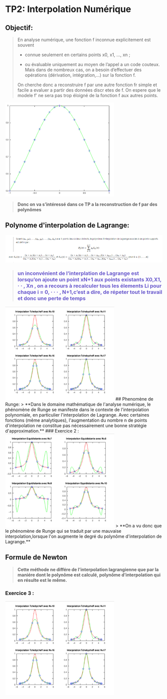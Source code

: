 
# TP2: Interpolation Numérique
>
>
## Objectif:
> En analyse numérique, une fonction f inconnue explicitement est souvent
>
> * connue seulement en certains points x0, x1, ..., xn ;
>
> * ou évaluable uniquement au moyen de l’appel a un code couteux.
> Mais dans de nombreux cas, on a besoin d’effectuer des opérations (dérivation, intégration,...) sur la fonction f.
> 
> On cherche donc a reconstruire f par une autre fonction fr simple et facile a evaluer a partir
> des données discr etes de f. On espere que le modele f' ne sera pas trop éloigné de la fonction f aux autres points.
>
<img src="Inter.PNG"  style="width:350px;height:300px;margin-left: auto;margin-right: auto;"/>


> **Donc on va s’intéressé dans ce TP a la reconstruction de f par des polynômes**
>
## Polynome d'interpolation de Lagrange: 
<img src="Runge.PNG"  style="width:800px;height💯0px;margin-left: auto;margin-right: auto;"/>

> <h3 style="color:SlateBlue;"> un inconvénient de l’interplation de Lagrange est lorsqu’on ajoute un point xN+1 aux points existants X0,X1, · ·  
>, Xn , on a recours à recalculer tous les élements Li pour chaque i = 0, · · · , N+1,c’est a dire, de répeter tout le travail et donc une perte 
>de temps</h3> 

<img src="tche.PNG"  style="width:350px;height:300px;margin-left: auto;margin-right: auto;"/>
## Phenomène de Runge:
> **Dans le domaine mathématique de l'analyse numérique, le phénomène de Runge se manifeste dans le contexte de l'interpolation polynomiale, en particulier l'interpolation de Lagrange. Avec certaines fonctions (même analytiques), l'augmentation du nombre n de points d'interpolation ne constitue pas nécessairement une bonne stratégie d'approximation.**
### Exercice 2 :

<img src="equi.PNG"  style="width:350px;height:300px;margin-left: auto;margin-right: auto;"/>
> **On a vu donc que le phénomène de Runge qui se traduit par une mauvaise interpolation,lorsque l'on augmente le degré du polynôme d'interpolation de Lagrange.**

## Formule de Newton 

> **Cette méthode ne différe de l’interpolation lagrangienne que par la maniére dont le polynôme est calculé, polynôme d’interpolation qui en résulte est le même.**

### Exercice 3 :

<img src="tche.PNG"  style="width:350px;height:300px;margin-left: auto;margin-right: auto;"/>

